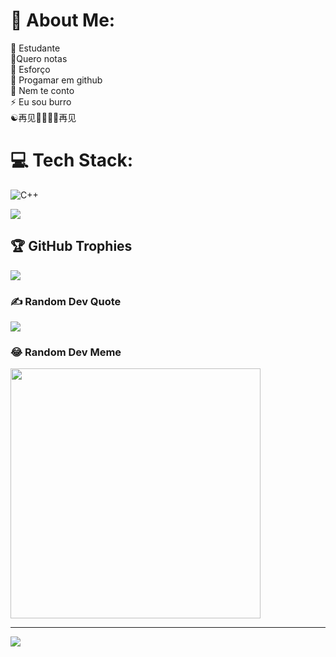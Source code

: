 # 💫 About Me:
🔭 Estudante<br>👯Quero notas<br>🤝 Esforço<br>🌱 Progamar em github<br>💬 Nem te conto<br>⚡ Eu sou burro<br>☯再见🤫🧏🏻‍♂️再见<br>


# 💻 Tech Stack:
![C++](https://img.shields.io/badge/c++-%2300599C.svg?style=for-the-badge&logo=c%2B%2B&logoColor=white)

![](https://github-readme-streak-stats.herokuapp.com/?user=JãoSafa&theme=dark&hide_border=false)<br/>

## 🏆 GitHub Trophies
![](https://github-profile-trophy.vercel.app/?username=JãoSafa&theme=dark&no-frame=false&no-bg=false&margin-w=4)

### ✍️ Random Dev Quote
![](https://quotes-github-readme.vercel.app/api?type=horizontal&theme=radical)

### 😂 Random Dev Meme
<img src='https://randommeme-five.vercel.app/' style="height: 400px;"/>

---
[![](https://visitcount.itsvg.in/api?id=JãoSafa&icon=0&color=0)](https://visitcount.itsvg.in)

<!-- Proudly created with GPRM ( https://gprm.itsvg.in ) -->
